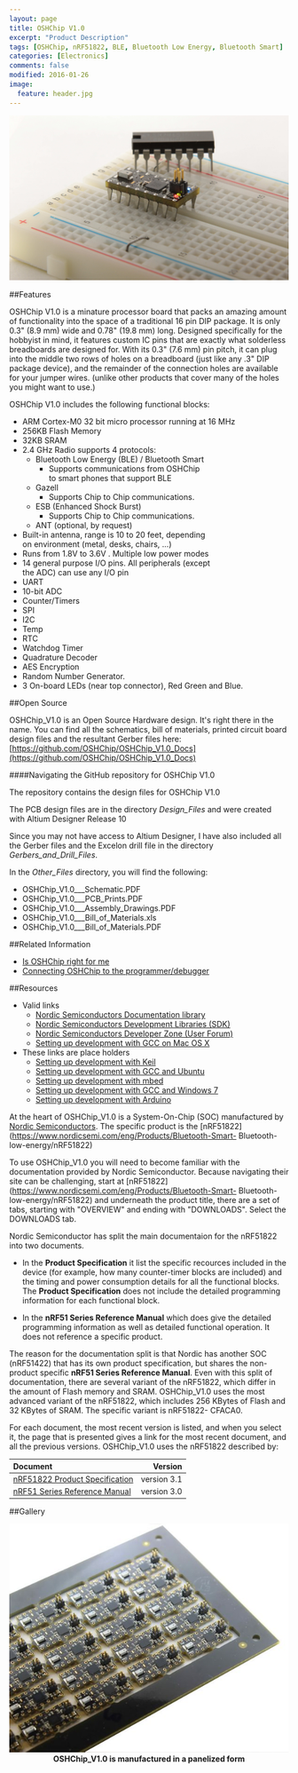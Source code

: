 ```yaml
---
layout: page
title: OSHChip V1.0
excerpt: "Product Description"
tags: [OSHChip, nRF51822, BLE, Bluetooth Low Energy, Bluetooth Smart]
categories: [Electronics]
comments: false
modified: 2016-01-26
image:
  feature: header.jpg
---
```


![OSHChip](/images/OSHChip_Black_on_breadboard.jpg "OSHChip")
 
##Features

OSHChip V1.0 is a minature processor board that packs an amazing
amount of functionality into the space of a traditional 16 pin DIP
package. It is only 0.3" (8.9 mm) wide and 0.78" (19.8 mm) long.
Designed specifically for the hobbyist in mind, it features custom IC
pins that are exactly what solderless breadboards are designed for.
With its 0.3" (7.6 mm) pin pitch, it can plug into the middle two rows
of holes on a breadboard (just like any .3" DIP package device), and
the remainder of the connection holes are available for your jumper
wires. (unlike other products that cover many of the holes you might
want to use.)

OSHChip V1.0 includes the following functional blocks:

* ARM Cortex-M0 32 bit micro processor running at 16 MHz
* 256KB Flash Memory
* 32KB SRAM
* 2.4 GHz Radio supports 4 protocols:
  * Bluetooth Low Energy (BLE) / Bluetooth Smart
    * Supports communications from OSHChip  
      to smart phones that support BLE
  * Gazell
    * Supports Chip to Chip communications.
  * ESB (Enhanced Shock Burst)
    * Supports Chip to Chip communications.
  * ANT (optional, by request)
* Built-in antenna, range is 10 to 20 feet, depending  
  on environment (metal, desks, chairs, ...)
* Runs from 1.8V to 3.6V .  Multiple low power modes
* 14 general purpose I/O pins. All peripherals (except  
  the ADC) can use any I/O pin
* UART
* 10-bit ADC
* Counter/Timers
* SPI
* I2C
* Temp
* RTC
* Watchdog Timer
* Quadrature Decoder
* AES Encryption
* Random Number Generator.
* 3 On-board LEDs (near top connector), Red Green and Blue.

##Open Source

OSHChip_V1.0 is an Open Source Hardware design. It's right there
in the name. You can find all the schematics, bill of materials,
printed circuit board design files and the resultant Gerber files
here: [https://github.com/OSHChip/OSHChip_V1.0_Docs](https://github.com/OSHChip/OSHChip_V1.0_Docs)

####Navigating the GitHub repository for OSHChip V1.0

The repository contains the design files for OSHChip V1.0

The PCB design files are in the directory *Design_Files* and were
created with Altium Designer Release 10

Since you may not have access to Altium Designer, I have also
included all the Gerber files and the Excelon drill file in the
directory *Gerbers_and_Drill_Files*.

In the *Other_Files* directory, you will find the following:

* OSHChip_V1.0___Schematic.PDF
* OSHChip_V1.0___PCB_Prints.PDF
* OSHChip_V1.0___Assembly_Drawings.PDF
* OSHChip_V1.0___Bill_of_Materials.xls
* OSHChip_V1.0___Bill_of_Materials.PDF

##Related Information

* [Is OSHChip right for me](/docs/Is_OSHChip_right_for_me.html)
* [Connecting OSHChip to the programmer/debugger](/docs/OSHChip_Connections.html)

##Resources

* Valid links
  * [Nordic Semiconductors Documentation library](http://infocenter.nordicsemi.com/index.jsp)
  * [Nordic Semiconductors Development Libraries (SDK)](http://developer.nordicsemi.com)
  * [Nordic Semiconductors Developer Zone (User Forum)](https://devzone.nordicsemi.com/questions/)
  * [Setting up development with GCC on Mac OS X](https://devzone.nordicsemi.com/blogs/22/getting-started-with-nrf51-development-on-mac-os-x/)
* These links are place holders
  * [Setting up development with Keil](Sorry_not_yet_written.html)
  * [Setting up development with GCC and Ubuntu](Sorry_not_yet_written.html)
  * [Setting up development with mbed](Sorry_not_yet_written.html)
  * [Setting up development with GCC and Windows 7](Sorry_not_yet_written.html)
  * [Setting up development with Arduino](Sorry_not_yet_written.html)

At the heart of OSHChip_V1.0 is a System-On-Chip (SOC) manufactured by
[Nordic&nbsp;Semiconductors](https://www.nordicsemi.com/). The specific
product is the
[nRF51822](https://www.nordicsemi.com/eng/Products/Bluetooth-Smart-
Bluetooth-low-energy/nRF51822)

To use OSHChip_V1.0 you will need to become familiar with the
documentation provided by Nordic Semiconductor. Because navigating
their site can be challenging, start at
[nRF51822](https://www.nordicsemi.com/eng/Products/Bluetooth-Smart-
Bluetooth-low-energy/nRF51822) and underneath the product title, there
are a set of tabs, starting with "OVERVIEW" and ending with
"DOWNLOADS".  Select the DOWNLOADS tab.

Nordic Semiconductor has split the main documentaion for the nRF51822
into two documents.

* In the **Product Specification** it list the specific recources
included in the device (for example, how many counter-timer blocks are
included) and the timing and power consumption details for all the
functional blocks. The **Product Specification** does not include the
detailed programming information for each functional block.

* In the **nRF51 Series Reference Manual** which does give the detailed
programming information as well as detailed functional operation. It
does not reference a specific product.


The reason for the documentation split is that Nordic has another SOC
(nRF51422) that has its own product specification, but shares the non-
product specific **nRF51 Series Reference Manual**. Even with this
split of documentation, there are several variant of the nRF51822,
which differ in the amount of Flash memory and SRAM. OSHChip_V1.0 uses
the most advanced variant of the nRF51822, which includes 256 KBytes
of Flash and 32 KBytes of SRAM. The specific variant is nRF51822-
CFACA0.

For each document, the most recent version is listed, and when
you select it, the page that is presented gives a link for the
most recent document, and all the previous versions.
OSHChip_V1.0 uses the nRF51822 described by:

|**Document**|**Version**|
|:-----------|----------:|
|[nRF51822 Product Specification](https://www.nordicsemi.com/eng/nordic/download_resource/20339/13/41227812) | version 3.1 |
|[nRF51 Series Reference Manual](https://www.nordicsemi.com/eng/nordic/download_resource/20337/12/45450728) | version 3.0 |


##Gallery
<html>
<center><img src="/images/First_OSHChip_V1.0_Array_Width_600.jpg" alt="OSHChip" width="600"></center>
<center><b>OSHChip_V1.0 is manufactured in a panelized form</b></center>
</html>
